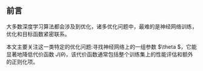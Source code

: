 ## 前言

大多数深度学习算法都会涉及到优化，诸多优化问题中，最难的是神经网络训练，优化和目标函数紧密联系。

本文主要关注这一类特定的优化问题:寻找神经网络上的一组参数 $\theta $，它能显著地降低代价函数 $J(\theta )$，该代价函数通常包括整个训练集上的性能评估和额外的正则化项。